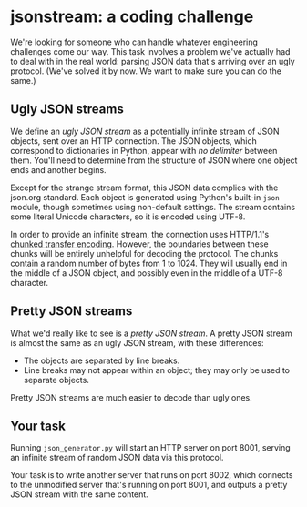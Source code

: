 # jsonstream: a coding challenge

We're looking for someone who can handle whatever engineering challenges come our way. This task involves a problem we've actually had to deal with in the real world: parsing JSON data that's arriving over an ugly protocol. (We've solved it by now. We want to make sure you can do the same.)

## Ugly JSON streams

We define an *ugly JSON stream* as a potentially infinite stream of JSON objects, sent over an HTTP connection. The JSON objects, which correspond to dictionaries in Python, appear with *no delimiter* between them. You'll need to determine from the structure of JSON where one object ends and another begins.

Except for the strange stream format, this JSON data complies with the json.org standard. Each object is generated using Python's built-in `json` module, though sometimes using non-default settings. The stream contains some literal Unicode characters, so it is encoded using UTF-8.

In order to provide an infinite stream, the connection uses HTTP/1.1's [chunked transfer encoding](http://en.wikipedia.org/wiki/Chunked_transfer_encoding). However, the boundaries between these chunks will be entirely unhelpful for decoding the protocol. The chunks contain a random number of bytes from 1 to 1024. They will usually end in the middle of a JSON object, and possibly even in the middle of a UTF-8 character.

## Pretty JSON streams

What we'd really like to see is a *pretty JSON stream*. A pretty JSON stream is almost the same as an ugly JSON stream, with these differences:

- The objects are separated by line breaks.
- Line breaks may not appear within an object; they may only be used to separate objects.

Pretty JSON streams are much easier to decode than ugly ones.

## Your task

Running `json_generator.py` will start an HTTP server on port 8001, serving an infinite stream of random JSON data via this protocol.

Your task is to write another server that runs on port 8002, which connects to the unmodified server that's running on port 8001, and outputs a pretty JSON stream with the same content.

